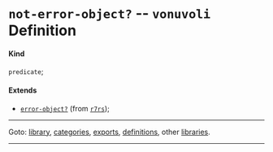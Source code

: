 

<a id='definition__vonuvoli__not-error-object_3f'></a>

# `not-error-object?` -- `vonuvoli` Definition


<a id='definition__vonuvoli__not-error-object_3f__kind'></a>

#### Kind

`predicate`;


<a id='definition__vonuvoli__not-error-object_3f__extends'></a>

#### Extends

 * [`error-object?`](../../r7rs/definitions/error-object_3f.md#definition__r7rs__error-object_3f) (from [`r7rs`](../../r7rs/_index.md#library__r7rs));

----

Goto: [library](../../vonuvoli/_index.md#library__vonuvoli), [categories](../../vonuvoli/categories/_index.md#toc__vonuvoli__categories), [exports](../../vonuvoli/exports/_index.md#toc__vonuvoli__exports), [definitions](../../vonuvoli/definitions/_index.md#toc__vonuvoli__definitions), other [libraries](../../_libraries.md#toc__libraries).

----

